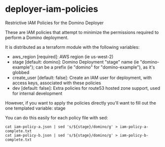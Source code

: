 # deployer-iam-policies
Restrictive IAM Policies for the Domino Deployer

These are IAM policies that attempt to minimize the permissions required to perform a Domino deployment.

It is distributed as a terraform module with the following variables:

* aws\_region [required]: AWS region (ie us-west-2)
* stage [default: domino]: Domino Deployment "stage" name (ie "domino-example"); can be a prefix (ie "domino" for "domino-example"), as it's globbed
* create\_user [default: false]: Create an IAM user for deployment, with access keys, associated with these policies
* dev [default: false]: Extra policies for route53 hosted zone support, used for internal development

However, if you want to apply the policies directly you'll want to fill out the one templated variable: stage

You can do this easily for each policy file with sed:
```
cat iam-policy-a.json | sed 's/${stage}/domino/g' > iam-policy-a-complete.txt
cat iam-policy-b.json | sed 's/${stage}/domino/g' > iam-policy-b-complete.txt
```
